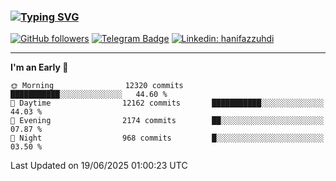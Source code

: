### [![Typing SVG](https://readme-typing-svg.herokuapp.com?font=lato&size=22&lines=Hi+There+👋)](https://git.io/typing-svg) 

[![GitHub followers](https://img.shields.io/github/followers/hanifazzuhdi?label=Follow&style=social)](https://github.com/hanifazzuhdi/?tab=follow) 
[![Telegram Badge](https://img.shields.io/badge/-hanif0198-blue?style=social&logo=telegram&link=https://www.t.me/hanif0198/)](https://www.t.me/hanif0198/) 
[![Linkedin: hanifazzuhdi](https://img.shields.io/badge/-hanifazzuhdi-blue?style=flat-square&logo=Linkedin&logoColor=white&link=https://www.linkedin.com/in/hanif-az-zuhdi-69688019b/)](https://www.linkedin.com/in/hanif-az-zuhdi-69688019b/) 

<hr/>

<!--START_SECTION:waka-->
**I'm an Early 🐤** 

```text
🌞 Morning                12320 commits       ███████████░░░░░░░░░░░░░░   44.60 % 
🌆 Daytime                12162 commits       ███████████░░░░░░░░░░░░░░   44.03 % 
🌃 Evening                2174 commits        ██░░░░░░░░░░░░░░░░░░░░░░░   07.87 % 
🌙 Night                  968 commits         █░░░░░░░░░░░░░░░░░░░░░░░░   03.50 % 
```



 Last Updated on 19/06/2025 01:00:23 UTC
<!--END_SECTION:waka-->
